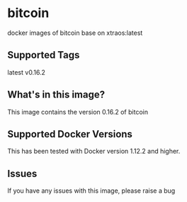 # bitcoin
docker images of bitcoin base on xtraos:latest

## Supported Tags
latest
v0.16.2


## What's in this image?
This image contains the version 0.16.2 of bitcoin


## Supported Docker Versions
This has been tested with Docker version 1.12.2 and higher.

## Issues
If you have any issues with this image, please raise a bug
